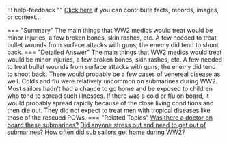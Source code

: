 !!! help-feedback ""
    <a href="/feedback/" data-feedback-link>Click here</a>
    if you can contribute facts, records, images, or context…

<a id="summary"></a>
=== "Summary"
    The main things that WW2 medics would treat would be minor injuries, a few broken bones, skin rashes, etc. A few needed to treat bullet wounds from surface attacks with guns; the enemy did tend to shoot back.
=== "Detailed Answer"
    The main things that WW2 medics would treat would be minor injuries, a few broken bones, skin rashes, etc. A few needed to treat bullet wounds from surface attacks with guns; the enemy did tend to shoot back. There would probably be a few cases of venereal disease as well.
    Colds and flu were relatively uncommon on submarines during WW2. Most sailors hadn’t had a chance to go home and be exposed to children who tend to spread such illnesses. If there was a cold or flu on board, it would probably spread rapidly because of the close living conditions and then die out.
    They did not expect to treat men with tropical diseases like those of the rescued POWs.
=== "Related Topics"
    [Was there a doctor on board these submarines?](was-there-a-doctor-on-board-these-submarines.md#summary)
    [Did anyone stress out and need to get out of submarines?](did-anyone-stress-out-and-need-to-get-out-of-submarines.md#summary)
    [How often did sub sailors get home during WW2?](how-often-did-sub-sailors-get-home-during-ww2.md#summary)
